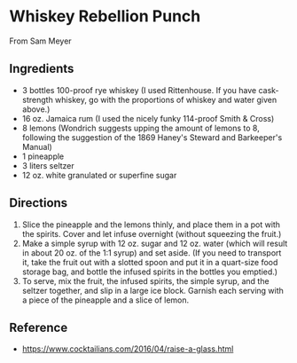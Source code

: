 # Whiskey Rebellion Punch
From Sam Meyer

## Ingredients
* 3 bottles 100-proof rye whiskey (I used Rittenhouse. If you have cask-strength whiskey, go with the proportions of whiskey and water given above.)
* 16 oz. Jamaica rum (I used the nicely funky 114-proof Smith & Cross)
* 8 lemons (Wondrich suggests upping the amount of lemons to 8, following the suggestion of the 1869 Haney's Steward and Barkeeper's Manual)
* 1 pineapple
* 3 liters seltzer
* 12 oz. white granulated or superfine sugar

## Directions
1. Slice the pineapple and the lemons thinly, and place them in a pot with the spirits. Cover and let infuse overnight (without squeezing the fruit.)
2. Make a simple syrup with 12 oz. sugar and 12 oz. water (which will result in about 20 oz. of the 1:1 syrup) and set aside. (If you need to transport it, take the fruit out with a slotted spoon and put it in a quart-size food storage bag, and bottle the infused spirits in the bottles you emptied.)
3. To serve, mix the fruit, the infused spirits, the simple syrup, and the seltzer together, and slip in a large ice block. Garnish each serving with a piece of the pineapple and a slice of lemon.

## Reference
* <https://www.cocktailians.com/2016/04/raise-a-glass.html>
